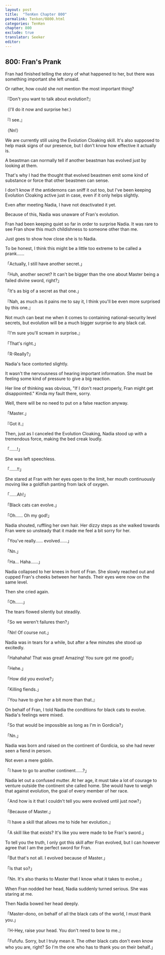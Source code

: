 ```yaml
---
layout: post
title:  "TenKen Chapter 800"
permalink: Tenken/0800.html
categories: TenKen
chapter: 800
exclude: true
translator: Seeker
editor: 
---
```

<h2 id="ch800">800: Fran's Prank</h2>

<p>Fran had finished telling the story of what happened to her, but there was something important she left unsaid.</p>

<p>Or rather, how could she not mention the most important thing?</p>

<p>『Don't you want to talk about evolution?』</p>
<p>（I'll do it now and surprise her.）</p>
<p>『I see.』</p>
<p>（Nn!）</p>

<p>We are currently still using the Evolution Cloaking skill. It's also supposed to help mask signs of our presence, but I don't know how effective it actually is.</p>

<p>A beastman can normally tell if another beastman has evolved just by looking at them.</p>

<p>That's why I had the thought that evolved beastmen emit some kind of substance or force that other beastmen can sense.</p>

<p>I don't know if the antidemons can sniff it out too, but I've been keeping Evolution Cloaking active just in case, even if it only helps slightly.</p>

<p>Even after meeting Nadia, I have not deactivated it yet.</p>

<p>Because of this, Nadia was unaware of Fran's evolution.</p>

<p>Fran had been keeping quiet so far in order to surprise Nadia. It was rare to see Fran show this much childishness to someone other than me.</p>

<p>Just goes to show how close she is to Nadia.</p>

<p>To be honest, I think this might be a little too extreme to be called a prank……</p>

<p>「Actually, I still have another secret.」</p>
<p>「Huh, another secret? It can't be bigger than the one about Master being a failed divine sword, right?」</p>
<p>「It's as big of a secret as that one.」</p>
<p>『Nah, as much as it pains me to say it, I think you'll be even more surprised by this one.』</p>

<p>Not much can beat me when it comes to containing national-security level secrets, but evolution will be a much bigger surprise to any black cat.</p>

<p>『I'm sure you'll scream in surprise.』</p>
<p>「That's right.」</p>
<p>「R-Really?」</p>

<p>Nadia's face contorted slightly.</p>

<p>It wasn't the nervousness of hearing important information. She must be feeling some kind of pressure to give a big reaction.</p>

<p>Her line of thinking was obvious, "If I don't react properly, Fran might get disappointed." Kinda my fault there, sorry.</p>

<p>Well, there will be no need to put on a false reaction anyway.</p>

<p>「Master.」</p>
<p>『Got it.』</p>

<p>Then, just as I canceled the Evolution Cloaking, Nadia stood up with a tremendous force, making the bed creak loudly.</p>

<p>「……!」</p>

<p>She was left speechless.</p>

<p>「……!!」</p>

<p>She stared at Fran with her eyes open to the limit, her mouth continuously moving like a goldfish panting from lack of oxygen.</p>

<p>「……Ah!」</p>
<p>「Black cats can evolve.」</p>
<p>「Oh…… Oh my god!」</p>

<p>Nadia shouted, ruffling her own hair. Her dizzy steps as she walked towards Fran were so unsteady that it made me feel a bit sorry for her.</p>

<p>「You've really…… evolved……」</p>
<p>「Nn.」</p>
<p>「Ha… Haha……」</p>

<p>Nadia collapsed to her knees in front of Fran. She slowly reached out and cupped Fran's cheeks between her hands. Their eyes were now on the same level.</p>

<p>Then she cried again.</p>

<p>「Oh……」</p>

<p>The tears flowed silently but steadily.</p>

<p>「So we weren't failures then?」</p>
<p>「Nn! Of course not.」</p>

<p>Nadia was in tears for a while, but after a few minutes she stood up excitedly.</p>

<p>「Hahahaha! That was great! Amazing! You sure got me good!」</p>
<p>「Hehe.」</p>
<p>「How did you evolve?」</p>
<p>「Killing fiends.」</p>
<p>『You have to give her a bit more than that.』</p>

<p>On behalf of Fran, I told Nadia the conditions for black cats to evolve. Nadia's feelings were mixed.</p>

<p>「So that would be impossible as long as I'm in Gordicia?」</p>
<p>「Nn.」</p>

<p>Nadia was born and raised on the continent of Gordicia, so she had never seen a fiend in person.</p>

<p>Not even a mere goblin.</p>

<p>「I have to go to another continent……?」</p>

<p>Nadia let out a confused mutter. At her age, it must take a lot of courage to venture outside the continent she called home. She would have to weigh that against evolution, the goal of every member of her race.</p>

<p>「And how is it that I couldn't tell you were evolved until just now?」</p>
<p>「Because of Master.」</p>
<p>『I have a skill that allows me to hide her evolution.』</p>
<p>「A skill like that exists? It's like you were made to be Fran's sword.」</p>

<p>To tell you the truth, I only got this skill after Fran evolved, but I can however agree that I am the perfect sword for Fran.</p>

<p>「But that's not all. I evolved because of Master.」</p>
<p>「Is that so?」</p>
<p>「Nn. It's also thanks to Master that I know what it takes to evolve.」</p>

<p>When Fran nodded her head, Nadia suddenly turned serious. She was staring at me.</p>

<p>Then Nadia bowed her head deeply.</p>

<p>「Master-dono, on behalf of all the black cats of the world, I must thank you.」</p>
<p>『H-Hey, raise your head. You don't need to bow to me.』</p>
<p>「Fufufu. Sorry, but I truly mean it. The other black cats don't even know who you are, right? So I'm the one who has to thank you on their behalf.」</p>



